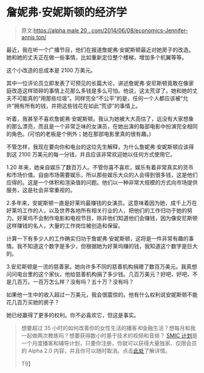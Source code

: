 # 詹妮弗·安妮斯顿的经济学

> 原文:[https://alpha male 20 . com/2014/06/08/economics-Jennifer-annis ton/](https://alphamale20.com/2014/06/08/economics-jennifer-anniston/)

最近，我在听一个广播节目，他们在报道詹妮弗·安妮斯顿最近对她房子的改造。她和她的丈夫正在做一些事情，比如重新定位整个楼梯，增加多个机翼等等。

这个小改造的总成本是 2100 万美元。

其中一位评论员立即发表了可预见的长篇大论，讲述詹妮弗·安尼斯顿竟敢在像家庭改造这样琐碎的事情上花那么多钱是多么可怕。他说，这太荒谬了。她和她的丈夫不可能真的“用那些垃圾”。同样完全“不公平”的是，任何一个人都应该被“允许”拥有所有的钱，并把这些钱花在如此“荒谬”的事情上。

听着，我甚至不喜欢詹妮弗·安妮斯顿。我认为她被大大高估了，远没有大家想象的那么漂亮，而且是一个非常乏味的女演员，在她出演的每部电影中扮演完全相同的角色。(可怕的老板是个例外；她在那部电影里真的很有趣。)

不管怎样，我现在要向你和电台的这位先生解释，为什么詹妮弗·安妮斯顿应该得到这 2100 万美元的每一分钱，并且应该非常欢迎她以任何方式使用它。

1.20 年来，她亲自娱乐了数百万人。不管你喜不喜欢，娱乐有着非常真实的货币和市场价值。自由市场需要娱乐，所以那些娱乐大众的人会得到很多钱，这是他们应得的。这是一个体积和渲染值的问题。他们以一种非常大规模的方式向市场提供服务，这是社会非常重视的。

2.多年来，安妮斯顿一直是好莱坞最赚钱的女演员。这意味着因为她，成千上万在好莱坞工作的人，以及世界各地所有相关行业的人，把他们的工作归功于她的努力。好莱坞不会制作电影和电视节目，除非他们知道他们会赚钱，因为像安尼斯顿这样赚钱的名人，大量的工作岗位被创造和保留。

计算一下有多少人的工作确实归功于詹妮弗·安妮斯顿，这将是一件非常有趣的事情。我不知道这个数字是多少，但根据她为好莱坞赚的钱，我知道这个数字是巨大的。

3.安尼斯顿是一流的慈善家。她向许多不同的慈善机构捐赠了数百万美元。我真想问问电台里的这个家伙，他给慈善机构捐了多少钱。几百万美元？好吧，好吧，不是几百万。一百万怎么样？没有吗？五十万？没有吗？

如果他一生中的收入超过一万美元，我会很震惊的。他有什么权利说安妮斯顿不能花几百万买她的房子？

她已经赢得了更多的权利。你不必喜欢它，但这是事实。

> 想要超过 35 小时的如何改善你的女性生活的播客*和*金融生活？想每月和我一起做两次教练吗？想要获得数小时基于技术的视频和音频？ [SMIC 计划](https://alphamale20.kartra.com/page/vIL17)是一个月度播客和辅导计划，只要你注册，你就可以获得大量独家、仅限会员的 Alpha 2.0 内容，并且你可以随时取消。点击[此处](https://alphamale20.kartra.com/page/vIL17)了解详情。
> 
> T9】